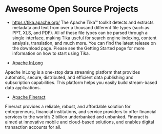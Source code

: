 # Awesome Open Source Projects

* https://tika.apache.org/ The Apache Tika™ toolkit detects and extracts metadata and text from over a thousand different file types (such as PPT, XLS, and PDF). All of these file types can be parsed through a single interface, making Tika useful for search engine indexing, content analysis, translation, and much more. You can find the latest release on the download page. Please see the Getting Started page for more information on how to start using Tika.

* [Apache InLong](https://inlong.apache.org/en-us/)

Apache InLong is a one-stop data streaming platform that provides automatic, secure, distributed, and efficient data publishing and subscription capabilities. This platform helps you easily build stream-based data applications.

* [Apache Fineract](https://fineract.apache.org/)

Fineract provides a reliable, robust, and affordable solution for entrepreneurs, financial institutions, and service providers to offer financial services to the world’s 2 billion underbanked and unbanked. Fineract is aimed at innovative mobile and cloud-based solutions, and enables digital transaction accounts for all.


